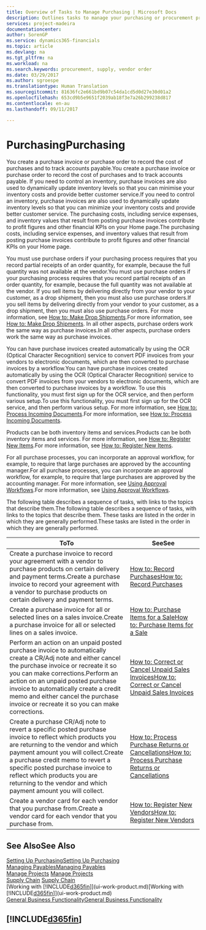 ```yaml
---
title: Overview of Tasks to Manage Purchasing | Microsoft Docs
description: Outlines tasks to manage your purchasing or procurement processes, including how purchase invoices and purchase orders work.
services: project-madeira
documentationcenter: 
author: SorenGP
ms.service: dynamics365-financials
ms.topic: article
ms.devlang: na
ms.tgt_pltfrm: na
ms.workload: na
ms.search.keywords: procurement, supply, vendor order
ms.date: 03/29/2017
ms.author: sgroespe
ms.translationtype: Human Translation
ms.sourcegitcommit: 81636fc2e661bd9b07c54da1cd5d0d27e30d01a2
ms.openlocfilehash: 653cd9b5e9651f2039ab18f3e7a26b299238d817
ms.contentlocale: en-au
ms.lasthandoff: 09/11/2017

---
```

# <a name="purchasing"></a><span data-ttu-id="9aa6a-103">Purchasing</span><span class="sxs-lookup"><span data-stu-id="9aa6a-103">Purchasing</span></span>
<span data-ttu-id="9aa6a-104">You create a purchase invoice or purchase order to record the cost of purchases and to track accounts payable.</span><span class="sxs-lookup"><span data-stu-id="9aa6a-104">You create a purchase invoice or purchase order to record the cost of purchases and to track accounts payable.</span></span> <span data-ttu-id="9aa6a-105">If you need to control an inventory, purchase invoices are also used to dynamically update inventory levels so that you can minimise your inventory costs and provide better customer service.</span><span class="sxs-lookup"><span data-stu-id="9aa6a-105">If you need to control an inventory, purchase invoices are also used to dynamically update inventory levels so that you can minimize your inventory costs and provide better customer service.</span></span> <span data-ttu-id="9aa6a-106">The purchasing costs, including service expenses, and inventory values that result from posting purchase invoices contribute to profit figures and other financial KPIs on your Home page.</span><span class="sxs-lookup"><span data-stu-id="9aa6a-106">The purchasing costs, including service expenses, and inventory values that result from posting purchase invoices contribute to profit figures and other financial KPIs on your Home page.</span></span>

<span data-ttu-id="9aa6a-107">You must use purchase orders if your purchasing process requires that you record partial receipts of an order quantity, for example, because the full quantity was not available at the vendor.</span><span class="sxs-lookup"><span data-stu-id="9aa6a-107">You must use purchase orders if your purchasing process requires that you record partial receipts of an order quantity, for example, because the full quantity was not available at the vendor.</span></span> <span data-ttu-id="9aa6a-108">If you sell items by delivering directly from your vendor to your customer, as a drop shipment, then you must also use purchase orders.</span><span class="sxs-lookup"><span data-stu-id="9aa6a-108">If you sell items by delivering directly from your vendor to your customer, as a drop shipment, then you must also use purchase orders.</span></span> <span data-ttu-id="9aa6a-109">For more information, see [How to: Make Drop Shipments](sales-how-drop-shipment.md).</span><span class="sxs-lookup"><span data-stu-id="9aa6a-109">For more information, see [How to: Make Drop Shipments](sales-how-drop-shipment.md).</span></span> <span data-ttu-id="9aa6a-110">In all other aspects, purchase orders work the same way as purchase invoices.</span><span class="sxs-lookup"><span data-stu-id="9aa6a-110">In all other aspects, purchase orders work the same way as purchase invoices.</span></span>

<span data-ttu-id="9aa6a-111">You can have purchase invoices created automatically by using the OCR (Optical Character Recognition) service to convert PDF invoices from your vendors to electronic documents, which are then converted to purchase invoices by a workflow.</span><span class="sxs-lookup"><span data-stu-id="9aa6a-111">You can have purchase invoices created automatically by using the OCR (Optical Character Recognition) service to convert PDF invoices from your vendors to electronic documents, which are then converted to purchase invoices by a workflow.</span></span> <span data-ttu-id="9aa6a-112">To use this functionality, you must first sign up for the OCR service, and then perform various setup.</span><span class="sxs-lookup"><span data-stu-id="9aa6a-112">To use this functionality, you must first sign up for the OCR service, and then perform various setup.</span></span> <span data-ttu-id="9aa6a-113">For more information, see [How to: Process Incoming Documents](across-process-income-documents.md).</span><span class="sxs-lookup"><span data-stu-id="9aa6a-113">For more information, see [How to: Process Incoming Documents](across-process-income-documents.md).</span></span>      

<span data-ttu-id="9aa6a-114">Products can be both inventory items and services.</span><span class="sxs-lookup"><span data-stu-id="9aa6a-114">Products can be both inventory items and services.</span></span> <span data-ttu-id="9aa6a-115">For more information, see [How to: Register New Items](inventory-how-register-new-items.md).</span><span class="sxs-lookup"><span data-stu-id="9aa6a-115">For more information, see [How to: Register New Items](inventory-how-register-new-items.md).</span></span>

<span data-ttu-id="9aa6a-116">For all purchase processes, you can incorporate an approval workflow, for example, to require that large purchases are approved by the accounting manager.</span><span class="sxs-lookup"><span data-stu-id="9aa6a-116">For all purchase processes, you can incorporate an approval workflow, for example, to require that large purchases are approved by the accounting manager.</span></span> <span data-ttu-id="9aa6a-117">For more information, see [Using Approval Workflows](across-how-use-approval-workflows.md).</span><span class="sxs-lookup"><span data-stu-id="9aa6a-117">For more information, see [Using Approval Workflows](across-how-use-approval-workflows.md).</span></span>

<span data-ttu-id="9aa6a-118">The following table describes a sequence of tasks, with links to the topics that describe them.</span><span class="sxs-lookup"><span data-stu-id="9aa6a-118">The following table describes a sequence of tasks, with links to the topics that describe them.</span></span> <span data-ttu-id="9aa6a-119">These tasks are listed in the order in which they are generally performed.</span><span class="sxs-lookup"><span data-stu-id="9aa6a-119">These tasks are listed in the order in which they are generally performed.</span></span>

| <span data-ttu-id="9aa6a-120">To</span><span class="sxs-lookup"><span data-stu-id="9aa6a-120">To</span></span> | <span data-ttu-id="9aa6a-121">See</span><span class="sxs-lookup"><span data-stu-id="9aa6a-121">See</span></span> |
| --- | --- |
| <span data-ttu-id="9aa6a-122">Create a purchase invoice to record your agreement with a vendor to purchase products on certain delivery and payment terms.</span><span class="sxs-lookup"><span data-stu-id="9aa6a-122">Create a purchase invoice to record your agreement with a vendor to purchase products on certain delivery and payment terms.</span></span> |[<span data-ttu-id="9aa6a-123">How to: Record Purchases</span><span class="sxs-lookup"><span data-stu-id="9aa6a-123">How to: Record Purchases</span></span>](purchasing-how-record-purchases.md) |
| <span data-ttu-id="9aa6a-124">Create a purchase invoice for all or selected lines on a sales invoice.</span><span class="sxs-lookup"><span data-stu-id="9aa6a-124">Create a purchase invoice for all or selected lines on a sales invoice.</span></span> |[<span data-ttu-id="9aa6a-125">How to: Purchase Items for a Sale</span><span class="sxs-lookup"><span data-stu-id="9aa6a-125">How to: Purchase Items for a Sale</span></span>](purchasing-how-purchase-products-sale.md) |
| <span data-ttu-id="9aa6a-126">Perform an action on an unpaid posted purchase invoice to automatically create a CR/Adj note and either cancel the purchase invoice or recreate it so you can make corrections.</span><span class="sxs-lookup"><span data-stu-id="9aa6a-126">Perform an action on an unpaid posted purchase invoice to automatically create a credit memo and either cancel the purchase invoice or recreate it so you can make corrections.</span></span> |[<span data-ttu-id="9aa6a-127">How to: Correct or Cancel Unpaid Sales Invoices</span><span class="sxs-lookup"><span data-stu-id="9aa6a-127">How to: Correct or Cancel Unpaid Sales Invoices</span></span>](purchasing-how-correct-cancel-unpaid-purchase-invoices.md) |
| <span data-ttu-id="9aa6a-128">Create a purchase CR/Adj note to revert a specific posted purchase invoice to reflect which products you are returning to the vendor and which payment amount you will collect.</span><span class="sxs-lookup"><span data-stu-id="9aa6a-128">Create a purchase credit memo to revert a specific posted purchase invoice to reflect which products you are returning to the vendor and which payment amount you will collect.</span></span> |[<span data-ttu-id="9aa6a-129">How to: Process Purchase Returns or Cancellations</span><span class="sxs-lookup"><span data-stu-id="9aa6a-129">How to: Process Purchase Returns or Cancellations</span></span>](purchasing-how-register-new-vendors.md) |
| <span data-ttu-id="9aa6a-130">Create a vendor card for each vendor that you purchase from.</span><span class="sxs-lookup"><span data-stu-id="9aa6a-130">Create a vendor card for each vendor that you purchase from.</span></span> |[<span data-ttu-id="9aa6a-131">How to: Register New Vendors</span><span class="sxs-lookup"><span data-stu-id="9aa6a-131">How to: Register New Vendors</span></span>](purchasing-how-register-new-vendors.md) |

## <a name="see-also"></a><span data-ttu-id="9aa6a-132">See Also</span><span class="sxs-lookup"><span data-stu-id="9aa6a-132">See Also</span></span>
[<span data-ttu-id="9aa6a-133">Setting Up Purchasing</span><span class="sxs-lookup"><span data-stu-id="9aa6a-133">Setting Up Purchasing</span></span>](purchasing-setup-purchasing.md)  
[<span data-ttu-id="9aa6a-134">Managing Payables</span><span class="sxs-lookup"><span data-stu-id="9aa6a-134">Managing Payables</span></span>](payables-manage-payables.md)  
<span data-ttu-id="9aa6a-135">[Manage Projects](projects-manage-projects.md)  </span><span class="sxs-lookup"><span data-stu-id="9aa6a-135">[Manage Projects](projects-manage-projects.md)  </span></span>  
<span data-ttu-id="9aa6a-136">[Supply Chain](madeira-supply-chain.md)    </span><span class="sxs-lookup"><span data-stu-id="9aa6a-136">[Supply Chain](madeira-supply-chain.md)    </span></span>  
<span data-ttu-id="9aa6a-137">[Working with [!INCLUDE[d365fin](includes/d365fin_md.md)]](ui-work-product.md)</span><span class="sxs-lookup"><span data-stu-id="9aa6a-137">[Working with [!INCLUDE[d365fin](includes/d365fin_md.md)]](ui-work-product.md)</span></span>  
[<span data-ttu-id="9aa6a-138">General Business Functionality</span><span class="sxs-lookup"><span data-stu-id="9aa6a-138">General Business Functionality</span></span>](ui-across-business-areas.md)

## [!INCLUDE[d365fin](includes/free_trial_md.md)]
